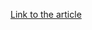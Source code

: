 [Link to the article](https://www.bleepingcomputer.com/news/security/new-nkabuse-malware-abuses-nkn-blockchain-for-stealthy-comms/#google_vignette)
